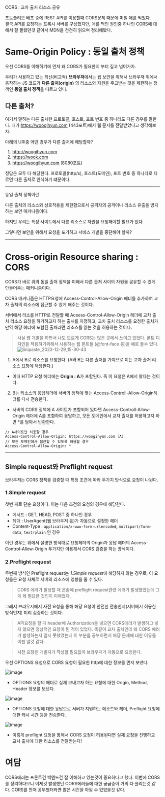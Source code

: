 CORS : 교차 출처 리소스 공유

포트폴리오 배포 중에 REST API를 이용할때 CORS문제 때문에 며칠 애를 먹었다.<br/>
결국 API를 요청하는 프록시 서버를 구성했지만, 애를 먹인 원인중 하나인 CORS에 대해서 잘 몰랐던것 같아서 MDN을 천천히 읽으며 정리해봤다.

# Same-Origin Policy : 동일 출처 정책

우선 CORS를 이해하기에 먼저 왜 CORS가 필요한지 부터 짚고 넘어가자.

우리가 사용하고 있는 최신(비교적) **브라우저**에서는 웹 보안을 위해서 브라우저 위에서 동작하는 JS 코드가 **다른 출처(origin)** 의 리소스와 자원을 주고받는 것을 제한하는 정책인 **동일 출처 정책**을 따르고 있다.

## 다른 출처?

여기서 말하는 다른 출처란 프로토콜, 호스트, 포트 번호 중 하나라도 다른 경우를 말한다.
내가 https://woogihyun.com (443포트)에서 웹 문서를 전달받았다고 생각해보자.

아래의 URI중 어떤 경우가 다른 출처에 해당할까?

1. http://woogihyun.com
2. https://wook.com
3. https://woogihyun.com (8080포트)

정답은 모두 다 해당한다. 프로토콜(http/s), 호스트(도메인), 포트 번호 중 하나다로 다르면 다른 출처로 인식하기 떄문이다.

---

동일 출처 정책이란

다른 출처의 리소스와 상호작용을 제한함으로서 공격자의 공격이나 리소스 유출을 방지하는 보안 매커니즘이다.

하지만 우리는 특정 사이트에서 다른 리소스로 자원을 요청해야할 필요가 있다.

그렇다면 보안을 위해서 요청을 포기하고 서비스 개발을 중단해야 할까?

---

# Cross-origin Resource sharing : CORS

CORS가 바로 위의 동일 출처 정책을 피해서 다른 출처 사이의 자원을 공유할 수 있게 만들어주는 매커니즘이다.

CORS 매커니즘은 HTTP요청에 Access-Control-Allow-Origin 헤더를 추가하여 교차 출처의 리소스에 접근할 수 있게 해주는 것이다.

서버에서 리소를 HTTP로 전달할 때 Aceess-Control-Allow-Origin 헤더에 교차 출처 리소스 요청을 허가하고자 하는 출처를 지정하고, 교차 출처 리소스를 요청한 출처가 만약 해당 헤더에 포함된 출처라면 리소스를 읽는 것을 허용하는 것이다.

> 사실 웹 개발을 하면서 나도 모르게 CORS는 많은 곳에서 쓰이고 있었다.
> 폰트 디자인을 적용하기위해서 사용하는 웹 폰트들 (@font-face 등)을 예로 들수 있다.
> ![Snipaste_2023-12-29_15-30-43](https://github.com/dnrgus1127/TIL/assets/65962363/5c06c02b-14ab-4509-ad2a-7b223f10b498)

1. A에서 B로 리소스를 요청한다. (A와 B는 다른 출처를 가지므로 이는 교차 출처 리소스 요청에 해당한다.)

- 이때 HTTP 요청 헤더에는 **Origin : A**가 포함된다. 즉 이 요청은 A에서 왔다는 것이다.

2. B는 리소스의 응답헤더에 서버의 정책에 맞는 Access-Controll-Allow-Origin헤더를 다시 전송한다.

- 서버의 CORS 정책에 A 사이트가 포함되어 있다면 Access-Controll-Allow-Origin 헤더에 A를 포함하여 응답하고, 모든 도메인에서 교차 출처를 허용하고자 하면 \*를 담아서 반환한다.

```http
// A사이트만 허용할 경우
Access-Control-Allow-Origin: https://woogihyun.com (A)
// 모든 도메인에서 접근할 수 있도록 허용할 경우
Access-Control-Allow-Origin: *
```
---

## Simple request와 Preflight request

브라우저는 CORS 정책을 검증할 때 특정 조건에 따라 두가지 방식으로 요청이 나뉜다.

### 1.Simple request

첫번 째로 단순 요청이다. 이는 다음 조건의 요청의 경우에 해당한다.

- 메서드 : GET, HEAD, POST 중 하나인 경우
- 헤더 : UserAgent(웹 브라우저 등)가 자동으로 설정한 헤더
- Content-Type : `application/x-www-form-urlencoded`, `multipart/form-data`, `text/plain` 인 경우

이런 경우는 위에서 설명한 방식대로 요청헤더의 Origin과 응답 헤더의 Access-Control-Allow-Origin 두가지만 이용해서 CORS 검증을 하는 방식이다.

### 2.Preflight request

두번째 방식인 Preflight request는 *1.Simple request*에 해당하지 않는 경우로, 이 요청들은 요청 자체로 서버의 리소스에 영향을 줄 수 있다.

> CORS 에러가 발생할 때 콘솔에 preflight request관련 에러가 발생했었는데 그게 왜 필요한 것인지 이해했다.

그래서 브라우저에서 사전 요청을 통해 해당 요청이 안전한 전송인지(서버에서 허용한 방식인지) 미리 검증하는 것이다.

> API요청을 할 때 header에 Authorization을 넣으면 CORS에러가 발생하고 넣지 않으면 정상적인 요청이 된 적이 있었다. 똑같이 교차 출처인데 왜 CORS 에러가 발생하는지 알지 못했었는데 이 부분을 공부하면서 해당 문제에 대한 이유를 이젠 알것 같다.

> 사전 요청은 개발자가 작성할 필요없이 브라우저가 자동으로 요청한다.

우선 OPTIONS 요청으로 CORS 요청이 필요한 http에 대한 정보를 먼저 보낸다.

![image](https://github.com/dnrgus1127/TIL/assets/65962363/510da7eb-39ac-4a58-8813-414e937f8f4f)

- OPTIONS 요청의 헤더로 실제 보내고자 하는 요청에 대한 Origin, Method, Header 정보를 보낸다.

![image](https://github.com/dnrgus1127/TIL/assets/65962363/74a03987-4d41-4c47-a868-6393e7840cdd)

- OPTIONS 요청에 대한 응답으로 서버가 지원하는 메소드와 헤더, Preflight 요청에 대한 캐시 시간 등을 전송한다.

![image](https://github.com/dnrgus1127/TIL/assets/65962363/d1edbb1f-267b-4a27-852c-cea1c403486e)

- 이렇게 preflight 요청을 통해서 CORS 요청이 허용된다면 실제 요청을 진행하교 교차 출처에 대한 리소스를 전달받는다!

# 여담

CORS에러는 프론트건 백엔드건 잘 이해하고 있는것이 중요하다고 했다. 이번에 CORS를 정리하다보니 이제것 발생했던 CORS에러들에 대한 궁금증이 거의 다 풀리는것 같다. CORS를 먼저 공부했더라면 많은 시간을 아낄 수 있었을것 같다.
